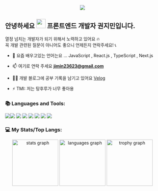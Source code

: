 

<div align="center">
  <img src="https://profile-counter.glitch.me/mingzzi96/count.svg?"  />
</div>

###
## 안녕하세요 <img width="30" src="https://raw.githubusercontent.com/aemmadi/aemmadi/master/wave.gif"> 프론트엔드 개발자 권지민입니다.


열정 넘치는 개발자가 되기 위해서 노력하고 있어요 🔥<br>
꼭 개발 관련된 질문이 아니어도 좋으니 언제든지 연락주세요! 📞
<br>
- 🌱 요즘 배우고있는 언어는요 ... JavaScript , React.js , TypeScript , Next.js

- 📫 여기로 연락 주세요 **jimin23623@gmail.com**

- ✍🏼 개발 블로그에 공부 기록을 남기고 있어요 [Velog](https://velog.io/@ooo3289)

- ⚡ TMI: 저는 탕후루가 너무 좋아용



###

<p align="left"></p>

###
<h3 align="left">📚 Languages and Tools:</h3>
<div align="left">
  <img src="https://img.shields.io/badge/html5-E34F26?style=for-the-badge&logo=html5&logoColor=white"><img src="https://img.shields.io/badge/css-1572B6?style=for-the-badge&logo=css3&logoColor=white">
  <img src="https://img.shields.io/badge/javascript-F7DF1E?style=for-the-badge&logo=javascript&logoColor=black">
  <img src="https://img.shields.io/badge/react-61DAFB?style=for-the-badge&logo=react&logoColor=black">
  <img src="https://img.shields.io/badge/vue.js-4FC08D?style=for-the-badge&logo=vue.js&logoColor=white">
  <img src="https://img.shields.io/badge/github-181717?style=for-the-badge&logo=github&logoColor=white">
  <img src="https://img.shields.io/badge/git-F05032?style=for-the-badge&logo=git&logoColor=white">
  <img src="https://img.shields.io/badge/fontawesome-339AF0?style=for-the-badge&logo=fontawesome&logoColor=white">
</div>

###
<h3 align="left">💻 My Stats/Top Langs:</h3>
<div align="center">
  <img src="https://github-readme-stats.vercel.app/api?username=mingzzi96&hide_title=false&hide_rank=false&show_icons=true&include_all_commits=true&count_private=true&disable_animations=false&theme=dark&locale=en&hide_border=false&order=1" height="150" alt="stats graph"  />
  <img src="https://github-readme-stats.vercel.app/api/top-langs?username=mingzzi96&locale=en&hide_title=false&layout=compact&card_width=320&langs_count=5&theme=dark&hide_border=false&order=2" height="150" alt="languages graph"  />
  <img src="https://github-profile-trophy.vercel.app?username=mingzzi96&theme=onedark&column=-1&row=1&margin-w=8&margin-h=8&no-bg=false&no-frame=false&order=4" height="150" alt="trophy graph"  />
</div>
